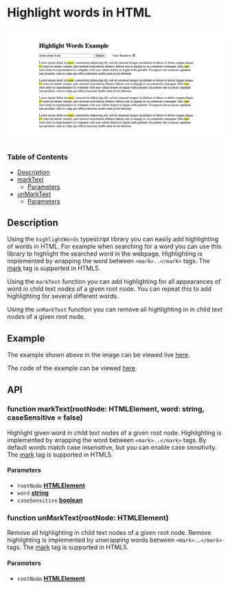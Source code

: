 <!-- Generated by documentation.js. Update this documentation by updating the source code. -->

# Highlight words in HTML

![example of Highlight Words ](exampleHighlightWords.jpg)

### Table of Contents

- [Description](##Description)
- [markText][1]
  - [Parameters][2]
- [unMarkText][3]
  - [Parameters][4]

## Description

Using the `highlightWords` typescript library you can easily add highlighting of
words in HTML. For example when searching for a word you can use this library to
highlight the searched word in the webpage. Highlighting is implemented by wrapping
the word between `<mark>..</mark>` tags. The [mark][7] tag is supported in HTML5.

Using the `markText` function you can add highlighting for all appearances of word in
child text nodes of a given root node. You can repeat this to add highlighting for
several different words.

Using the `unMarkText` function you can remove all highlighting in in child text
nodes of a given root node.

## Example

The example shown above in the image can be viewed live
[here](https://raw.githack.com/harcokuppens/highlight-words/7390b4d33957355752c0336c625b75c197ff3354/example/index.html).

The code of the example can be viewed
[here](https://github.com/harcokuppens/highlight-words/tree/main/example).

## API

### function markText(rootNode: HTMLElement, word: string, caseSensitive = false)

Highlight given word in child text nodes of a given root node. Highlighting is
implemented by wrapping the word between `<mark>..</mark>` tags. By default words
match case insensitive, but you can enable case sensitivity. The [mark][7] tag is
supported in HTML5.

#### Parameters

- `rootNode` **[HTMLElement][5]**
- `word` **[string][6]**
- `caseSensitive` **[boolean][8]**&#x20;

### function unMarkText(rootNode: HTMLElement)

Remove all highlighting in child text nodes of a given root node. Remove highlighting
is implemented by unwrapping words between `<mark>..</mark>` tags. The [mark][7] tag
is supported in HTML5.

#### Parameters

- `rootNode` **[HTMLElement][5]**&#x20;

[1]: #marktext
[2]: #parameters
[3]: #unmarktext
[4]: #parameters-1
[5]: https://developer.mozilla.org/docs/Web/HTML/Element
[6]:
  https://developer.mozilla.org/docs/Web/JavaScript/Reference/Global_Objects/String
[7]: https://developer.mozilla.org/docs/Web/HTML/Element/mark
[8]:
  https://developer.mozilla.org/en-US/docs/Web/JavaScript/Reference/Global_Objects/Boolean
